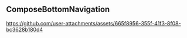 ## ComposeBottomNavigation



https://github.com/user-attachments/assets/665f8956-355f-41f3-8f08-bc3628b180d4

